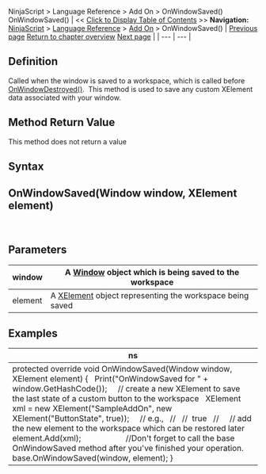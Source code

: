 ﻿
NinjaScript > Language Reference > Add On > OnWindowSaved()
OnWindowSaved()
| << [Click to Display Table of Contents](onwindowsaved.md) >> **Navigation:**     [NinjaScript](ninjascript.md) > [Language Reference](language_reference_wip.md) > [Add On](add_on.md) > OnWindowSaved() | [Previous page](onwindowrestored.md) [Return to chapter overview](add_on.md) [Next page](startatmstrategy.md) |
| --- | --- |
## Definition
Called when the window is saved to a workspace, which is called before [OnWindowDestroyed()](onwindowdestroyed.md).  This method is used to save any custom XElement data associated with your window.
## 
## Method Return Value
This method does not return a value
## 
## Syntax
## OnWindowSaved(Window window, XElement element)
 
## Parameters
| window | A [Window](https://msdn.microsoft.com/en-us/library/system.windows.window(v=vs.110).aspx) object which is being saved to the workspace |
| --- | --- |
| element | A [XElement](https://msdn.microsoft.com/en-us/library/system.xml.linq.xelement(v=vs.110).aspx) object representing the workspace being saved |

## 
## 
## Examples
| ns |
| --- |
| protected override void OnWindowSaved(Window window, XElement element) {    Print("OnWindowSaved for " + window.GetHashCode());       // create a new XElement to save the last state of a custom button to the workspace    XElement xml = new XElement("SampleAddOn", new XElement("ButtonState", true));      // e.g.,    // <SampleAddOn>    //  <ButtonState>true</ButtonState>    // </SampleAddOn>      // add the new element to the workspace which can be restored later    element.Add(xml);                      //Don't forget to call the base OnWindowSaved method after you've finished your operation.    base.OnWindowSaved(window, element); } |
